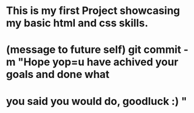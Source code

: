 # This is my first Project showcasing my basic html and css skills.
# (message to future self) git commit -m "Hope yop=u have achived your goals and done what
# you said you would do, goodluck :) "